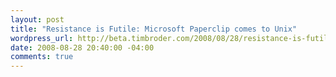 ```yaml
--- 
layout: post
title: "Resistance is Futile: Microsoft Paperclip comes to Unix"
wordpress_url: http://beta.timbroder.com/2008/08/28/resistance-is-futile-microsoft-paperclip-comes-to-unix/
date: 2008-08-28 20:40:00 -04:00
comments: true
---
```

<a href="http://houghi.org/shots/vim001.gif"><img style="display:block; margin:0px auto 10px; text-align:center;cursor:pointer; cursor:hand;" src="http://houghi.org/shots/vim001.gif" border="0" alt="" /></a>
